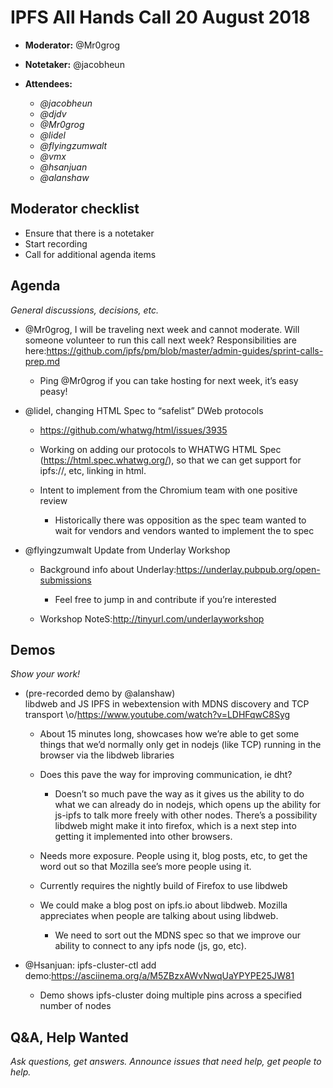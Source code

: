 # IPFS All Hands Call 20 August 2018

-   **Moderator:** @Mr0grog
-   **Notetaker:** @jacobheun
-   **Attendees:**

    -   _@jacobheun_
    -   _@djdv_
    -   _@Mr0grog_
    -   _@lidel_
    -   _@flyingzumwalt_
    -   _@vmx_
    -   _@hsanjuan_
    -   _@alanshaw_

## Moderator checklist

-   Ensure that there is a notetaker
-   Start recording
-   Call for additional agenda items

## Agenda

_General discussions, decisions, etc._

-   @Mr0grog, I will be traveling next week and cannot moderate. Will someone volunteer to run this call next week? Responsibilities are here:<https://github.com/ipfs/pm/blob/master/admin-guides/sprint-calls-prep.md>

    -   Ping @Mr0grog if you can take hosting for next week, it’s easy peasy!

-   @lidel, changing HTML Spec to “safelist” DWeb protocols

    -   <https://github.com/whatwg/html/issues/3935> 
    -   Working on adding our protocols to WHATWG HTML Spec (<https://html.spec.whatwg.org/>), so that we can get support for ipfs://, etc, linking in html.
    -   Intent to implement from the Chromium team with one positive review

        -   Historically there was opposition as the spec team wanted to wait for vendors and vendors wanted to implement the to spec

-   @flyingzumwalt Update from Underlay Workshop

    -   Background info about Underlay:<https://underlay.pubpub.org/open-submissions> 

        -   Feel free to jump in and contribute if you’re interested

    -   Workshop NoteS:<http://tinyurl.com/underlayworkshop>

## Demos

_Show your work!_

-   (pre-recorded demo by @alanshaw)  
    libdweb and JS IPFS in webextension with MDNS discovery and TCP transport \\o/<https://www.youtube.com/watch?v=LDHFqwC8Syg> 

    -   About 15 minutes long, showcases how we’re able to get some things that we’d normally only get in nodejs (like TCP) running in the browser via the libdweb libraries
    -   Does this pave the way for improving communication, ie dht?

        -   Doesn’t so much pave the way as it gives us the ability to do what we can already do in nodejs, which opens up the ability for js-ipfs to talk more freely with other nodes. There’s a possibility libdweb might make it into firefox, which is a next step into getting it implemented into other browsers.

    -   Needs more exposure. People using it, blog posts, etc, to get the word out so that Mozilla see’s more people using it.
    -   Currently requires the nightly build of Firefox to use libdweb
    -   We could make a blog post on ipfs.io about libdweb. Mozilla appreciates when people are talking about using libdweb.

        -   We need to sort out the MDNS spec so that we improve our ability to connect to any ipfs node (js, go, etc).

  


-   @Hsanjuan: ipfs-cluster-ctl add demo:<https://asciinema.org/a/M5ZBzxAWvNwqUaYPYPE25JW81>

    -   Demo shows ipfs-cluster doing multiple pins across a specified number of nodes

## Q&A, Help Wanted

_Ask questions, get answers. Announce issues that need help, get people to help._

  

